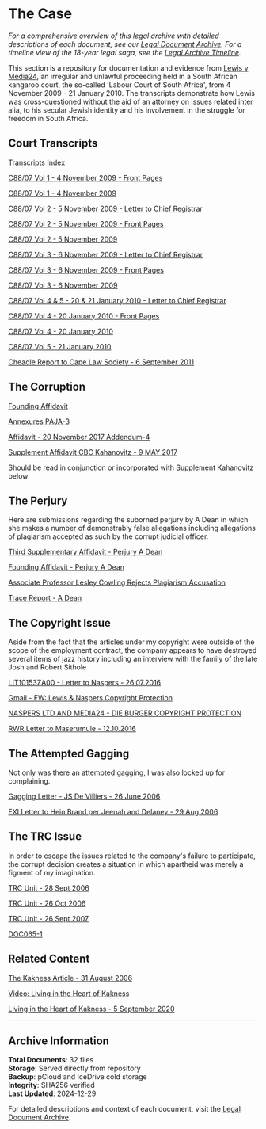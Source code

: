 # The Case

*For a comprehensive overview of this legal archive with detailed descriptions of each document, see our [Legal Document Archive](/legal-archive). For a timeline view of the 18-year legal saga, see the [Legal Archive Timeline](/legal-archive-timeline).*

This section is a repository for documentation and evidence from [Lewis v Media24](http://www.saflii.org/za/cases/ZALC/2010/218.html), an irregular and unlawful proceeding held in a South African kangaroo court, the so-called 'Labour Court of South Africa', from 4 November 2009 - 21 January 2010. The transcripts demonstrate how Lewis was cross-questioned without the aid of an attorney on issues related inter alia, to his secular Jewish identity and his involvement in the struggle for freedom in South Africa.

## Court Transcripts

[Transcripts Index](/legal-archive/court-transcripts/Transcripts-Index-1.pdf)

[C88/07 Vol 1 - 4 November 2009 - Front Pages](/legal-archive/court-transcripts/C88-07-Vol_1-4-November-2009-FP-1.pdf)

[C88/07 Vol 1 - 4 November 2009](/legal-archive/court-transcripts/C88-07-Vol_1-4-November-2009-1.pdf)

[C88/07 Vol 2 - 5 November 2009 - Letter to Chief Registrar](/legal-archive/court-transcripts/C88-07-Vol_2-5-November-2009-Letter-to-the-Chief-Registrar-Head-o...-1.pdf)

[C88/07 Vol 2 - 5 November 2009 - Front Pages](/legal-archive/court-transcripts/C88-07-Vol_2-5-November-2009-FP-1.pdf)

[C88/07 Vol 2 - 5 November 2009](/legal-archive/court-transcripts/C88-07-Vol_2-5-November-2009-1.pdf)

[C88/07 Vol 3 - 6 November 2009 - Letter to Chief Registrar](/legal-archive/court-transcripts/C88-07-Vol_3-6-November-2009-Letter-to-the-Chief-Registrar-Head-o...-1.pdf)

[C88/07 Vol 3 - 6 November 2009 - Front Pages](/legal-archive/court-transcripts/C88-07-Vol_3-6-November-2009-FP-1.pdf)

[C88/07 Vol 3 - 6 November 2009](/legal-archive/court-transcripts/C88-07-Vol_3-6-November-2009-1.pdf)

[C88/07 Vol 4 & 5 - 20 & 21 January 2010 - Letter to Chief Registrar](/legal-archive/court-transcripts/C88-07-Vol_4-_-5-20-_-21-January-2010-Letter-to-the-Chief-Registrar...-1.pdf)

[C88/07 Vol 4 - 20 January 2010 - Front Pages](/legal-archive/court-transcripts/C88-07-Vol_4-20-January-2010-FP-1.pdf)

[C88/07 Vol 4 - 20 January 2010](/legal-archive/court-transcripts/C88-07-Vol_4-20-January-2010-1.pdf)

[C88/07 Vol 5 - 21 January 2010](/legal-archive/court-transcripts/C88-07-Vol_5-21-January-2010-1.pdf)

[Cheadle Report to Cape Law Society - 6 September 2011](/legal-archive/court-transcripts/Cheadle-Report-to-Cape-Law-Society-6-September-2011-1.pdf)

## The Corruption

[Founding Affidavit](/legal-archive/legal-documents/Founding-Affidavit.pdf)

[Annexures PAJA-3](/legal-archive/legal-documents/Annexures-PAJA-3.pdf)

[Affidavit - 20 November 2017 Addendum-4](/legal-archive/legal-documents/Affidavit-20-November-2017-Addendum-4.pdf)

[Supplement Affidavit CBC Kahanovitz - 9 MAY 2017](/legal-archive/legal-documents/Supplement-Affidavit-CBC-Kahanovitz-9-MAY-2017-TUE.pdf)

Should be read in conjunction or incorporated with Supplement Kahanovitz below

## The Perjury

Here are submissions regarding the suborned perjury by A Dean in which she makes a number of demonstrably false allegations including allegations of plagiarism accepted as such by the corrupt judicial officer.

[Third Supplementary Affidavit - Perjury A Dean](/legal-archive/legal-documents/Third-Supplementary-Affidavit-Perjury-A-Dean.pdf)

[Founding Affidavit - Perjury A Dean](/legal-archive/legal-documents/Founding-Affidavit-Perjury-A-Dean.pdf)

[Associate Professor Lesley Cowling Rejects Plagiarism Accusation](/legal-archive/legal-documents/Associate-Professor-Lesley-Cowling-Rejects-Plagiarism-Accusation.pdf)

[Trace Report - A Dean](/legal-archive/legal-documents/Trace-Report-A-Dean.pdf)

## The Copyright Issue

Aside from the fact that the articles under my copyright were outside of the scope of the employment contract, the company appears to have destroyed several items of jazz history including an interview with the family of the late Josh and Robert Sithole

[LIT10153ZA00 - Letter to Naspers - 26.07.2016](/legal-archive/legal-documents/LIT10153ZA00-Letter-to-Naspers-26.07.2016.pdf)

[Gmail - FW: Lewis & Naspers Copyright Protection](/legal-archive/legal-documents/Gmail-FW-Lewis-_-Naspers-Copyright-protection.pdf)

[NASPERS LTD AND MEDIA24 - DIE BURGER COPYRIGHT PROTECTION](/legal-archive/legal-documents/NASPERS-LTD-AND-MEDIA24-DIE-BURGER-COPYRIGHT-PROTECTION-IN-THE-NAME-OF....pdf)

[RWR Letter to Maserumule - 12.10.2016](/legal-archive/legal-documents/RWR-Letter-to-Maserumule-12.10.2016.pdf)

## The Attempted Gagging

Not only was there an attempted gagging, I was also locked up for complaining.

[Gagging Letter - JS De Villiers - 26 June 2006](/legal-archive/legal-documents/Gagging-Letter-JS-De-Villiers-26-June-2006.pdf)

[FXI Letter to Hein Brand per Jeenah and Delaney - 29 Aug 2006](/legal-archive/legal-documents/Fxi-Letter-to-Hein-Brand-per-Jeenah-and-Delaney-29-Aug-2006.pdf)

## The TRC Issue

In order to escape the issues related to the company's failure to participate, the corrupt decision creates a situation in which apartheid was merely a figment of my imagination.

[TRC Unit - 28 Sept 2006](/legal-archive/legal-documents/TRC-Unit-28-Sept-2006.pdf)

[TRC Unit - 26 Oct 2006](/legal-archive/legal-documents/TRC-Unit-26-Oct-2006.pdf)

[TRC Unit - 26 Sept 2007](/legal-archive/legal-documents/TRC-Unit-26-Sept-2007.pdf)

[DOC065-1](/legal-archive/legal-documents/DOC065-1.pdf)

## Related Content

[The Kakness Article - 31 August 2006](https://medialternatives.com/2006/08/31/119/)

[Video: Living in the Heart of Kakness](https://youtu.be/d3LokP4yZeU)

[Living in the Heart of Kakness - 5 September 2020](https://medialternatives.com/2020/09/05/living-in-the-heart-of-kakness/)

---

## Archive Information

**Total Documents**: 32 files  
**Storage**: Served directly from repository  
**Backup**: pCloud and IceDrive cold storage  
**Integrity**: SHA256 verified  
**Last Updated**: 2024-12-29

For detailed descriptions and context of each document, visit the [Legal Document Archive](/legal-archive).